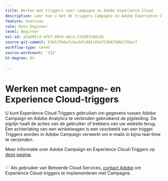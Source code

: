 ```yaml
---
title: Werken met triggers voor campagne en Adobe Experience Cloud
description: Leer hoe u met de triggers Campagne en Adobe Experience Cloud werkt
feature: Overview
role: Data Engineer
level: Beginner
exl-id: a2ab85c3-ef5f-49fd-a6c4-2fd397c8d21b
source-git-commit: 63b53fb6a7c6ecbfc981c93a723b6758b5736acf
workflow-type: tm+mt
source-wordcount: '112'
ht-degree: 0%

---
```


# Werken met campagne- en Experience Cloud-triggers

U kunt Experience Cloud Triggers gebruiken om gegevens tussen Adobe Campaign en Adobe Analytics te verbinden gebruikend de pijpleiding. De pijplijn haalt de acties van de gebruiker of trekkers van uw website terug. Een achterlating van een winkelwagen is een voorbeeld van een trigger. Triggers worden in Adobe Campaign verwerkt om e-mails in bijna real-time te verzenden.

Meer informatie over Adobe Campaign en Experience Cloud-Triggers op [deze pagina](https://experienceleague.adobe.com/docs/campaign-classic/using/integrating-with-adobe-experience-cloud/experience-triggers/about-triggers.html?lang=en).

![](../assets/do-not-localize/speech.png)   Als gebruiker van Beheerde Cloud Services, [contact Adobe](../start/campaign-faq.md#support) om Experience Cloud-triggers te implementeren met Campagne.

